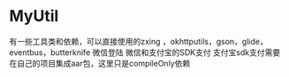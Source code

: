 # MyUtil

有一些工具类和依赖，可以直接使用的zxing ，okhttputils，gson，glide，eventbus，butterknife
微信登陆
微信和支付宝的SDK支付
支付宝sdk支付需要在自己的项目集成aar包，这里只是compileOnly依赖
